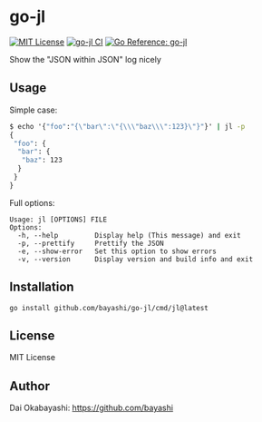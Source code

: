 # go-jl

<a href="https://github.com/bayashi/go-jl/blob/main/LICENSE" title="go-jl License"><img src="https://img.shields.io/badge/LICENSE-MIT-GREEN.png" alt="MIT License"></a>
<a href="https://github.com/bayashi/go-jl/actions" title="go-jl CI"><img src="https://github.com/bayashi/go-jl/workflows/main/badge.svg" alt="go-jl CI"></a>
<a href="https://pkg.go.dev/github.com/bayashi/go-jl" title="Go go-jl package reference"><img src="https://pkg.go.dev/badge/github.com/bayashi/go-jl.svg" alt="Go Reference: go-jl"></a>

Show the "JSON within JSON" log nicely

## Usage

Simple case:

```cmd
$ echo '{"foo":"{\"bar\":\"{\\\"baz\\\":123}\"}"}' | jl -p
{
 "foo": {
  "bar": {
   "baz": 123
  }
 }
}
```

Full options:

```
Usage: jl [OPTIONS] FILE
Options:
  -h, --help         Display help (This message) and exit
  -p, --prettify     Prettify the JSON
  -e, --show-error   Set this option to show errors
  -v, --version      Display version and build info and exit
```

## Installation

    go install github.com/bayashi/go-jl/cmd/jl@latest

## License

MIT License

## Author

Dai Okabayashi: https://github.com/bayashi
